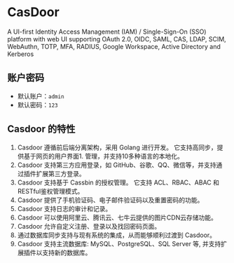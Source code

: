 # CasDoor

A UI-first Identity Access Management (IAM) / Single-Sign-On (SSO) platform with web UI supporting OAuth 2.0, OIDC, SAML, CAS, LDAP, SCIM, WebAuthn, TOTP, MFA, RADIUS, Google Workspace, Active Directory and Kerberos

## 账户密码

- 默认账户：`admin`
- 默认密码：`123`

## Casdoor 的特性

1. Casdoor 遵循前后端分离架构，采用 Golang 进行开发。 它支持高同步，提供基于网页的用户界面1. 管理，并支持10多种语言的本地化。
2. Casdoor 支持第三方应用登录，如 GitHub、谷歌、QQ、微信等，并支持通过插件扩展第三方登录。
3. Casdoor 支持基于 Cassbin 的授权管理。 它支持 ACL、RBAC、ABAC 和 RESTful鉴权管理模式。
4. Casdoor 提供了手机验证码、电子邮件验证码以及重置密码的功能。
5. Casdoor 支持日志的审计和记录。
6. Casdoor 可以使用阿里云、腾讯云、七牛云提供的图片CDN云存储功能。
7. Casdoor 允许自定义注册、登录以及找回密码页面。
8. 通过数据库同步支持与现有系统的集成，从而能够顺利过渡到 Casdoor。
9. Casdoor 支持主流数据库: MySQL、PostgreSQL、SQL Server 等, 并支持扩展插件以支持新的数据库。
